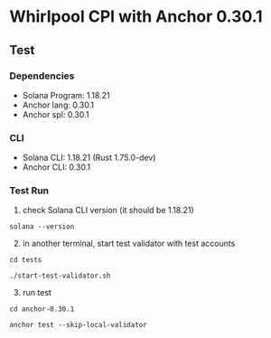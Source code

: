 # Whirlpool CPI with Anchor 0.30.1
## Test
### Dependencies
- Solana Program: 1.18.21
- Anchor lang: 0.30.1
- Anchor spl: 0.30.1

### CLI
- Solana CLI: 1.18.21 (Rust 1.75.0-dev)
- Anchor CLI: 0.30.1

### Test Run
1. check Solana CLI version (it should be 1.18.21)
```
solana --version
```
2. in another terminal, start test validator with test accounts 
```
cd tests
```
```
./start-test-validator.sh
```
3. run test
```
cd anchor-0.30.1
```
```
anchor test --skip-local-validator
```